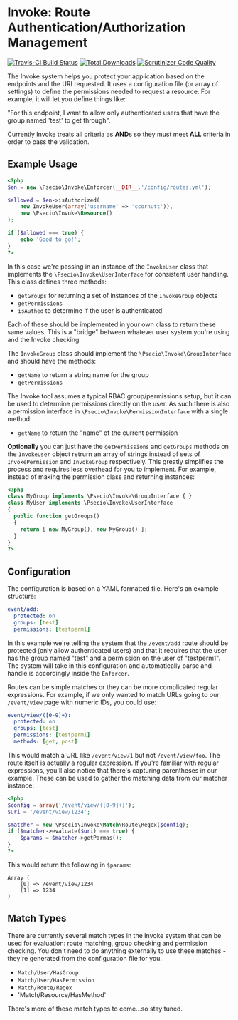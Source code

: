 Invoke: Route Authentication/Authorization Management
===========

[![Travis-CI Build Status](https://secure.travis-ci.org/psecio/invoke.png?branch=master)](http://travis-ci.org/psecio/invoke)
[![Total Downloads](https://img.shields.io/packagist/dt/psecio/invoke.svg?style=flat-square)](https://packagist.org/packages/psecio/invoke)
[![Scrutinizer Code Quality](https://scrutinizer-ci.com/g/psecio/invoke/badges/quality-score.png?b=master)](https://scrutinizer-ci.com/g/psecio/invoke/?branch=master)

The Invoke system helps you protect your application based on the endpoints and the URI requested. It uses a configuration file (or array of settings) to define the permissions needed to request a resource. For example, it will let you define things like:

"For this endpoint, I want to allow only authenticated users that have the group named 'test' to get through".

Currently Invoke treats all criteria as **AND**s so they must meet **ALL** criteria in order to pass the validation.

## Example Usage

```php
<?php
$en = new \Psecio\Invoke\Enforcer(__DIR__.'/config/routes.yml');

$allowed = $en->isAuthorized(
    new InvokeUser(array('username' => 'ccornutt')),
    new \Psecio\Invoke\Resource()
);

if ($allowed === true) {
	echo 'Good to go!';
}
?>
```

In this case we're passing in an instance of the `InvokeUser` class that implements the `\Psecio\Invoke\UserInterface` for consistent user handling. This class defines three methods:

- `getGroups` for returning a set of instances of the `InvokeGroup` objects
- `getPermissions`
- `isAuthed` to determine if the user is authenticated

Each of these should be implemented in your own class to return these same values. This is a "bridge" between whatever user system you're using and the Invoke checking.

The `InvokeGroup` class should implement the `\Psecio\Invoke\GroupInterface` and should have the methods:

- `getName` to return a string name for the group
- `getPermissions`

The Invoke tool assumes a typical RBAC group/permissions setup, but it can be used to determine permissions directly on the user. As such there is also a permission interface in `\Psecio\Invoke\PermissionInterface` with a single method:

- `getName` to return the "name" of the current permission


**Optionally** you can just have the `getPermissions` and `getGroups` methods on the `InvokeUser` object retrurn an array of strings instead of sets of `InvokePermission` and `InvokeGroup` respectively. This greatly simplifies the process and requires less overhead for you to implement. For example, instead of making the permission class and returning instances:

```php
<?php
class MyGroup implements \Psecio\Invoke\GroupInterface { }
class MyUser implements \Psecio\Invoke\UserInterface
{
  public function getGroups()
  {
    return [ new MyGroup(), new MyGroup() ];
  }
}
?>
```

## Configuration

The configuration is based on a YAML formatted file. Here's an example structure:

```yaml
event/add:
  protected: on
  groups: [test]
  permissions: [testperm1]
```

In this example we're telling the system that the `/event/add` route should be protected (only allow authenticated users) and that it requires that the user has the group named "test" and a permission on the user of "testperm1". The system will take in this configuration and automatically parse and handle is accordingly inside the `Enforcer`.

Routes can be simple matches or they can be more complicated regular expressions. For example, if we only wanted to match URLs going to our `/event/view` page with numeric IDs, you could use:

```yaml
event/view/([0-9]+):
  protected: on
  groups: [test]
  permissions: [testperm1]
  methods: [get, post]
```

This would match a URL like `/event/view/1` but not `/event/view/foo`. The route itself is actually a regular expression. If you're familiar with regular expressions, you'll also notice that there's capturing parentheses in our example. These can be used to gather the matching data from our matcher instance:

```php
<?php
$config = array('/event/view/([0-9]+)');
$uri = '/event/view/1234';

$matcher = new \Psecio\Invoke\Match\Route\Regex($config);
if ($matcher->evaluate($uri) === true) {
	$params = $matcher->getParmas();
}
?>
```

This would return the following in `$params`:

```
Array (
	[0] => /event/view/1234
	[1] => 1234
)
```

## Match Types

There are currently several match types in the Invoke system that can be used for evaluation: route matching, group checking and permission checking. You don't need to do anything externally to use these matches - they're generated from the configuration file for you.

- `Match/User/HasGroup`
- `Match/User/HasPermission`
- `Match/Route/Regex`
- 'Match/Resource/HasMethod'

There's more of these match types to come...so stay tuned.

